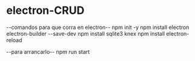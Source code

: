 # electron-CRUD
--comandos para que corra en electron--
npm init -y
npm install electron electron-builder --save-dev
npm install sqlite3 knex
npm install electron-reload

--para arrancarlo--
npm run start  
